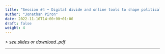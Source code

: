```yaml
---
title: "Session #4 • Digital divide and online tools to shape political opinions"
author: "Jonathan Piron"
date: 2022-11-10T14:00:00+01:00
draft: false
weight: 4
---
```


_> [see slides](/slides/session4.htm) or [download .pdf](/files/LSPRI2224_slides_session4.pdf)_

---